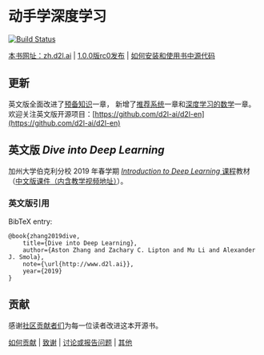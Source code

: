# 动手学深度学习

[![Build Status](http://ci.d2l.ai/job/d2l-zh/job/master/badge/icon)](http://ci.d2l.ai/job/d2l-zh/job/master/)

[本书网址：zh.d2l.ai](https://zh.d2l.ai/) | [1.0.0版rc0发布](https://github.com/d2l-ai/d2l-zh/releases/tag/v1.0.0-rc0) | [如何安装和使用书中源代码](https://zh.d2l.ai/chapter_prerequisite/install.html)

## 更新

英文版全面改进了[预备知识](https://d2l.ai/chapter_preliminaries/index.html)一章，
新增了[推荐系统](https://d2l.ai/chapter_recommender-systems/index.html)一章和<a href="https://d2l.ai/chapter_appendix_math/index.html">深度学习的数学</a>一章。
欢迎关注英文版开源项目：[https://github.com/d2l-ai/d2l-en](https://github.com/d2l-ai/d2l-en)

## 英文版 *Dive into Deep Learning*

加州大学伯克利分校 2019 年春学期 [*Introduction to Deep Learning* 课程](http://courses.d2l.ai/berkeley-stat-157/index.html)教材（[中文版课件（内含教学视频地址）](https://github.com/d2l-ai/berkeley-stat-157/tree/master/slides-zh)）。

### 英文版引用

BibTeX entry:

```
@book{zhang2019dive,
    title={Dive into Deep Learning},
    author={Aston Zhang and Zachary C. Lipton and Mu Li and Alexander J. Smola},
    note={\url{http://www.d2l.ai}},
    year={2019}
}
```


## 贡献

感谢[社区贡献者们](https://github.com/d2l-ai/d2l-zh/graphs/contributors)为每一位读者改进这本开源书。

[如何贡献](https://zh.d2l.ai/chapter_appendix/how-to-contribute.html) | [致谢](https://zh.d2l.ai/chapter_preface/preface.html#致谢) | [讨论或报告问题](https://discuss.gluon.ai) | [其他](INFO.md)
